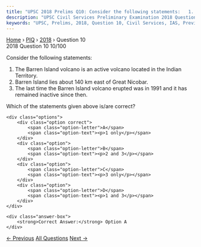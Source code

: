 ```yaml
---
title: "UPSC 2018 Prelims Q10: Consider the following statements:   1. The Barren Island vo..."
description: "UPSC Civil Services Preliminary Examination 2018 Question 10 with options and answer"
keywords: "UPSC, Prelims, 2018, Question 10, Civil Services, IAS, Previous Year Questions"
---
```


<nav class="breadcrumb">
    <a href="../../">Home</a>
    <span>›</span>
    <a href="../">PIQ</a>
    <span>›</span>
    <a href="./">2018</a>
    <span>›</span>
    <span>Question 10</span>
</nav>

<div class="question-header">
    <div class="question-meta">
        <span class="year-badge">2018</span>
        <span class="question-number">Question 10</span>
        <span class="progress">10/100</span>
    </div>
    <div class="progress-bar">
        <div class="progress-fill" style="width: 10.0%"></div>
    </div>
</div>

<div class="question-content">
    <div class="question-text">
        <p>Consider the following statements:</p>
<ol>
<li>The Barren Island volcano is an active volcano located in the Indian Territory.</li>
<li>Barren Island lies about 140 km east of Great Nicobar.</li>
<li>The last time the Barren Island volcano erupted was in 1991 and it has remained inactive since then.</li>
</ol>
<p>Which of the statements given above is/are correct?</p>
    </div>
    
    <div class="options">
        <div class="option correct">
            <span class="option-letter">A</span>
            <span class="option-text"><p>1 only</p></span>
        </div>
        <div class="option">
            <span class="option-letter">B</span>
            <span class="option-text"><p>2 and 3</p></span>
        </div>
        <div class="option">
            <span class="option-letter">C</span>
            <span class="option-text"><p>3 only</p></span>
        </div>
        <div class="option">
            <span class="option-letter">D</span>
            <span class="option-text"><p>1 and 3</p></span>
        </div>
    </div>

    <div class="answer-box">
        <strong>Correct Answer:</strong> Option A
    </div>
</div>

<div class="question-nav">
    <a href="../q009-3d-printing-has-applications-in-which-of-the-follo/" class="nav-btn prev">← Previous</a>
    <a href="../" class="nav-btn center">All Questions</a>
    <a href="../q011-why-is-a-plant-called-prosopis-juliflora-often-men/" class="nav-btn next">Next →</a>
</div>
